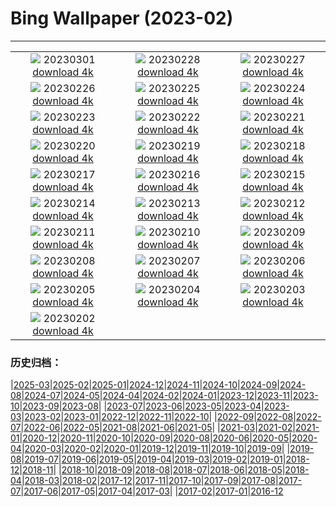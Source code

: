 # Bing Wallpaper (2023-02)
**************
| | | |
| :----: | :----: | :----: |
| ![](https://www.bing.com/th?id=OHR.LuebeckCityGate_ZH-CN4618826141_1920x1080.jpg) 20230301 [download 4k](https://www.bing.com/th?id=OHR.LuebeckCityGate_ZH-CN4618826141_UHD.jpg) | ![](https://www.bing.com/th?id=OHR.AtraniAmalfi_ZH-CN6391731688_1920x1080.jpg) 20230228 [download 4k](https://www.bing.com/th?id=OHR.AtraniAmalfi_ZH-CN6391731688_UHD.jpg) | ![](https://www.bing.com/th?id=OHR.PolarBearFrost_ZH-CN5918160947_1920x1080.jpg) 20230227 [download 4k](https://www.bing.com/th?id=OHR.PolarBearFrost_ZH-CN5918160947_UHD.jpg) |
| ![](https://www.bing.com/th?id=OHR.CanopyPeru_ZH-CN5659581553_1920x1080.jpg) 20230226 [download 4k](https://www.bing.com/th?id=OHR.CanopyPeru_ZH-CN5659581553_UHD.jpg) | ![](https://www.bing.com/th?id=OHR.BryceAnniv_ZH-CN5305245786_1920x1080.jpg) 20230225 [download 4k](https://www.bing.com/th?id=OHR.BryceAnniv_ZH-CN5305245786_UHD.jpg) | ![](https://www.bing.com/th?id=OHR.RichmondParkDuck_ZH-CN4956127005_1920x1080.jpg) 20230224 [download 4k](https://www.bing.com/th?id=OHR.RichmondParkDuck_ZH-CN4956127005_UHD.jpg) |
| ![](https://www.bing.com/th?id=OHR.BabblingBrook_ZH-CN9371346787_1920x1080.jpg) 20230223 [download 4k](https://www.bing.com/th?id=OHR.BabblingBrook_ZH-CN9371346787_UHD.jpg) | ![](https://www.bing.com/th?id=OHR.FriedensglockeFichtelberg_ZH-CN5510489151_1920x1080.jpg) 20230222 [download 4k](https://www.bing.com/th?id=OHR.FriedensglockeFichtelberg_ZH-CN5510489151_UHD.jpg) | ![](https://www.bing.com/th?id=OHR.MardiGrasNOLA_ZH-CN9628788934_1920x1080.jpg) 20230221 [download 4k](https://www.bing.com/th?id=OHR.MardiGrasNOLA_ZH-CN9628788934_UHD.jpg) |
| ![](https://www.bing.com/th?id=OHR.Itaimbezinho_ZH-CN5641449623_1920x1080.jpg) 20230220 [download 4k](https://www.bing.com/th?id=OHR.Itaimbezinho_ZH-CN5641449623_UHD.jpg) | ![](https://www.bing.com/th?id=OHR.MauiWhale_ZH-CN6664793962_1920x1080.jpg) 20230219 [download 4k](https://www.bing.com/th?id=OHR.MauiWhale_ZH-CN6664793962_UHD.jpg) | ![](https://www.bing.com/th?id=OHR.EbenIceCave_ZH-CN6035107581_1920x1080.jpg) 20230218 [download 4k](https://www.bing.com/th?id=OHR.EbenIceCave_ZH-CN6035107581_UHD.jpg) |
| ![](https://www.bing.com/th?id=OHR.BirdcountAllen_ZH-CN4029022734_1920x1080.jpg) 20230217 [download 4k](https://www.bing.com/th?id=OHR.BirdcountAllen_ZH-CN4029022734_UHD.jpg) | ![](https://www.bing.com/th?id=OHR.FireFallYosemite_ZH-CN3351604820_1920x1080.jpg) 20230216 [download 4k](https://www.bing.com/th?id=OHR.FireFallYosemite_ZH-CN3351604820_UHD.jpg) | ![](https://www.bing.com/th?id=OHR.HippoDayChobe_ZH-CN2883647954_1920x1080.jpg) 20230215 [download 4k](https://www.bing.com/th?id=OHR.HippoDayChobe_ZH-CN2883647954_UHD.jpg) |
| ![](https://www.bing.com/th?id=OHR.OtaruIgloo_ZH-CN2078929256_1920x1080.jpg) 20230214 [download 4k](https://www.bing.com/th?id=OHR.OtaruIgloo_ZH-CN2078929256_UHD.jpg) | ![](https://www.bing.com/th?id=OHR.MoonValley_ZH-CN1906470869_1920x1080.jpg) 20230213 [download 4k](https://www.bing.com/th?id=OHR.MoonValley_ZH-CN1906470869_UHD.jpg) | ![](https://www.bing.com/th?id=OHR.BoobyDarwinDay_ZH-CN9917306809_1920x1080.jpg) 20230212 [download 4k](https://www.bing.com/th?id=OHR.BoobyDarwinDay_ZH-CN9917306809_UHD.jpg) |
| ![](https://www.bing.com/th?id=OHR.DarkSkiesDV_ZH-CN1076500221_1920x1080.jpg) 20230211 [download 4k](https://www.bing.com/th?id=OHR.DarkSkiesDV_ZH-CN1076500221_UHD.jpg) | ![](https://www.bing.com/th?id=OHR.EpidaurusGreece_ZH-CN0640135476_1920x1080.jpg) 20230210 [download 4k](https://www.bing.com/th?id=OHR.EpidaurusGreece_ZH-CN0640135476_UHD.jpg) | ![](https://www.bing.com/th?id=OHR.LowerAntelopeAZ_ZH-CN4758496750_1920x1080.jpg) 20230209 [download 4k](https://www.bing.com/th?id=OHR.LowerAntelopeAZ_ZH-CN4758496750_UHD.jpg) |
| ![](https://www.bing.com/th?id=OHR.EileanDonanDawn_ZH-CN0383017858_1920x1080.jpg) 20230208 [download 4k](https://www.bing.com/th?id=OHR.EileanDonanDawn_ZH-CN0383017858_UHD.jpg) | ![](https://www.bing.com/th?id=OHR.MedievalLabro_ZH-CN0015356188_1920x1080.jpg) 20230207 [download 4k](https://www.bing.com/th?id=OHR.MedievalLabro_ZH-CN0015356188_UHD.jpg) | ![](https://www.bing.com/th?id=OHR.WaitangiFjordlandNP_ZH-CN9436140228_1920x1080.jpg) 20230206 [download 4k](https://www.bing.com/th?id=OHR.WaitangiFjordlandNP_ZH-CN9436140228_UHD.jpg) |
| ![](https://www.bing.com/th?id=OHR.YearRabbit_ZH-CN2751166096_1920x1080.jpg) 20230205 [download 4k](https://www.bing.com/th?id=OHR.YearRabbit_ZH-CN2751166096_UHD.jpg) | ![](https://www.bing.com/th?id=OHR.Lichun2023_ZH-CN7842399047_1920x1080.jpg) 20230204 [download 4k](https://www.bing.com/th?id=OHR.Lichun2023_ZH-CN7842399047_UHD.jpg) | ![](https://www.bing.com/th?id=OHR.QuebecFrontenac_ZH-CN9519096458_1920x1080.jpg) 20230203 [download 4k](https://www.bing.com/th?id=OHR.QuebecFrontenac_ZH-CN9519096458_UHD.jpg) |
| ![](https://www.bing.com/th?id=OHR.GroundhogThree_ZH-CN6720558481_1920x1080.jpg) 20230202 [download 4k](https://www.bing.com/th?id=OHR.GroundhogThree_ZH-CN6720558481_UHD.jpg) |  |  |

### 历史归档：

|[2025-03](bing/2025-03/2025-03.md)|[2025-02](bing/2025-02/2025-02.md)|[2025-01](bing/2025-01/2025-01.md)|[2024-12](bing/2024-12/2024-12.md)|[2024-11](bing/2024-11/2024-11.md)|[2024-10](bing/2024-10/2024-10.md)|[2024-09](bing/2024-09/2024-09.md)|[2024-08](bing/2024-08/2024-08.md)|[2024-07](bing/2024-07/2024-07.md)|[2024-05](bing/2024-05/2024-05.md)|[2024-04](bing/2024-04/2024-04.md)|[2024-02](bing/2024-02/2024-02.md)|[2024-01](bing/2024-01/2024-01.md)|[2023-12](bing/2023-12/2023-12.md)|[2023-11](bing/2023-11/2023-11.md)|[2023-10](bing/2023-10/2023-10.md)|[2023-09](bing/2023-09/2023-09.md)|[2023-08](bing/2023-08/2023-08.md)|
|[2023-07](bing/2023-07/2023-07.md)|[2023-06](bing/2023-06/2023-06.md)|[2023-05](bing/2023-05/2023-05.md)|[2023-04](bing/2023-04/2023-04.md)|[2023-03](bing/2023-03/2023-03.md)|[2023-02](bing/2023-02/2023-02.md)|[2023-01](bing/2023-01/2023-01.md)|[2022-12](bing/2022-12/2022-12.md)|[2022-11](bing/2022-11/2022-11.md)|[2022-10](bing/2022-10/2022-10.md)|
|[2022-09](bing/2022-09/2022-09.md)|[2022-08](bing/2022-08/2022-08.md)|[2022-07](bing/2022-07/2022-07.md)|[2022-06](bing/2022-06/2022-06.md)|[2022-05](bing/2022-05/2022-05.md)|[2021-08](bing/2021-08/2021-08.md)|[2021-06](bing/2021-06/2021-06.md)|[2021-05](bing/2021-05/2021-05.md)|
|[2021-03](bing/2021-03/2021-03.md)|[2021-02](bing/2021-02/2021-02.md)|[2021-01](bing/2021-01/2021-01.md)|[2020-12](bing/2020-12/2020-12.md)|[2020-11](bing/2020-11/2020-11.md)|[2020-10](bing/2020-10/2020-10.md)|[2020-09](bing/2020-09/2020-09.md)|[2020-08](bing/2020-08/2020-08.md)|[2020-06](bing/2020-06/2020-06.md)|[2020-05](bing/2020-05/2020-05.md)|[2020-04](bing/2020-04/2020-04.md)|[2020-03](bing/2020-03/2020-03.md)|[2020-02](bing/2020-02/2020-02.md)|[2020-01](bing/2020-01/2020-01.md)|[2019-12](bing/2019-12/2019-12.md)|[2019-11](bing/2019-11/2019-11.md)|[2019-10](bing/2019-10/2019-10.md)|[2019-09](bing/2019-09/2019-09.md)|
|[2019-08](bing/2019-08/2019-08.md)|[2019-07](bing/2019-07/2019-07.md)|[2019-06](bing/2019-06/2019-06.md)|[2019-05](bing/2019-05/2019-05.md)|[2019-04](bing/2019-04/2019-04.md)|[2019-03](bing/2019-03/2019-03.md)|[2019-02](bing/2019-02/2019-02.md)|[2019-01](bing/2019-01/2019-01.md)|[2018-12](bing/2018-12/2018-12.md)|[2018-11](bing/2018-11/2018-11.md)|
|[2018-10](bing/2018-10/2018-10.md)|[2018-09](bing/2018-09/2018-09.md)|[2018-08](bing/2018-08/2018-08.md)|[2018-07](bing/2018-07/2018-07.md)|[2018-06](bing/2018-06/2018-06.md)|[2018-05](bing/2018-05/2018-05.md)|[2018-04](bing/2018-04/2018-04.md)|[2018-03](bing/2018-03/2018-03.md)|[2018-02](bing/2018-02/2018-02.md)|[2017-12](bing/2017-12/2017-12.md)|[2017-11](bing/2017-11/2017-11.md)|[2017-10](bing/2017-10/2017-10.md)|[2017-09](bing/2017-09/2017-09.md)|[2017-08](bing/2017-08/2017-08.md)|[2017-07](bing/2017-07/2017-07.md)|[2017-06](bing/2017-06/2017-06.md)|[2017-05](bing/2017-05/2017-05.md)|[2017-04](bing/2017-04/2017-04.md)|[2017-03](bing/2017-03/2017-03.md)|
|[2017-02](bing/2017-02/2017-02.md)|[2017-01](bing/2017-01/2017-01.md)|[2016-12](bing/2016-12/2016-12.md)